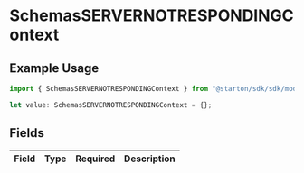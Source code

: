 # SchemasSERVERNOTRESPONDINGContext

## Example Usage

```typescript
import { SchemasSERVERNOTRESPONDINGContext } from "@starton/sdk/sdk/models/errors";

let value: SchemasSERVERNOTRESPONDINGContext = {};
```

## Fields

| Field       | Type        | Required    | Description |
| ----------- | ----------- | ----------- | ----------- |